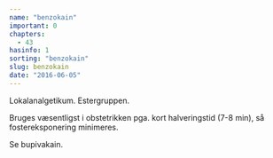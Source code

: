 ```yaml
---
name: "benzokain"
important: 0
chapters:  
  - 43
hasinfo: 1
sorting: "benzokain"
slug: benzokain
date: "2016-06-05"
---
```


Lokalanalgetikum. Estergruppen.

Bruges væsentligst i obstetrikken pga. kort halveringstid (7-8 min), så fostereksponering minimeres.

Se bupivakain.
